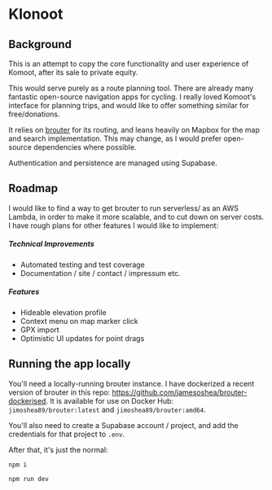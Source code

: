 # Klonoot

## Background

This is an attempt to copy the core functionality and user experience of Komoot, after its sale to private equity.

This would serve purely as a route planning tool. There are already many fantastic open-source navigation apps for cycling. I really loved Komoot's interface for planning trips, and would like to offer something similar for free/donations.

It relies on [brouter](https://github.com/abrensch/brouter) for its routing, and leans heavily on Mapbox for the map and search implementation. This may change, as I would prefer open-source dependencies where possible.

Authentication and persistence are managed using Supabase.

## Roadmap

I would like to find a way to get brouter to run serverless/ as an AWS Lambda, in order to make it more scalable, and to cut down on server costs. I have rough plans for other features I would like to implement:

##### Technical Improvements

- Automated testing and test coverage
- Documentation / site / contact / impressum etc.

##### Features

- Hideable elevation profile
- Context menu on map marker click
- GPX import
- Optimistic UI updates for point drags

## Running the app locally

You'll need a locally-running brouter instance. I have dockerized a recent version of brouter in this repo: https://github.com/jamesoshea/brouter-dockerised. It is available for use on Docker Hub: `jimoshea89/brouter:latest` and `jimoshea89/brouter:amd64`.

You'll also need to create a Supabase account / project, and add the credentials for that project to `.env`.

After that, it's just the normal:

`npm i`

`npm run dev`

